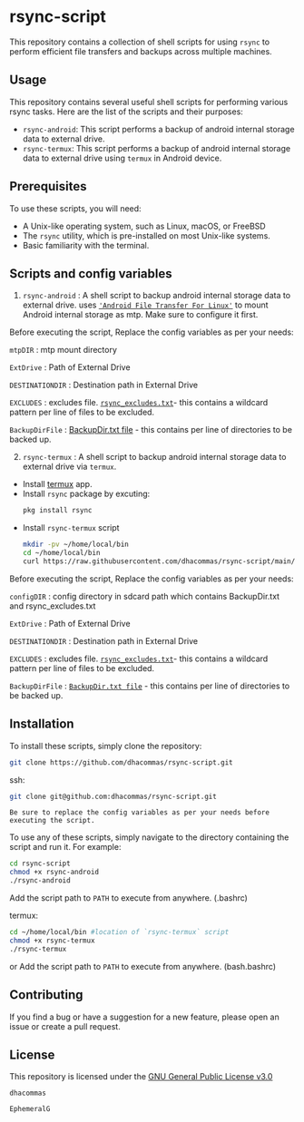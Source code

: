 # rsync-script

This repository contains a collection of shell scripts for using `rsync` to perform efficient file transfers and backups across multiple machines.

## Usage

This repository contains several useful shell scripts for performing various rsync tasks. Here are the list of the scripts and their purposes:

- `rsync-android`: This script performs a backup of android internal storage data to external drive.
- `rsync-termux`: This script performs a backup of android internal storage data to external drive using `termux` in Android device.

## Prerequisites

To use these scripts, you will need:

- A Unix-like operating system, such as Linux, macOS, or FreeBSD
- The `rsync` utility, which is pre-installed on most Unix-like systems.
- Basic familiarity with the terminal.

## Scripts and config variables

1) `rsync-android` : 
A shell script to backup android internal storage data to external drive.
uses [`'Android File Transfer For Linux'`](https://whoozle.github.io/android-file-transfer-linux/) to mount Android internal storage as mtp. Make sure to configure it first.

Before executing the script, Replace the config variables as per your needs:

`mtpDIR`   : mtp mount directory

`ExtDrive` : Path of External Drive

`DESTINATIONDIR` : Destination path in External Drive

`EXCLUDES` : excludes file.  [`rsync_excludes.txt`](https://github.com/dhacommas/rsync-script/blob/main/rsync_excludes.txt)- this contains a wildcard pattern per line of files to be excluded.

`BackupDirFile` : [BackupDir.txt file](https://github.com/dhacommas/rsync-script/blob/main/BackupDir.txt) - this contains per line of directories to be backed up.


2) `rsync-termux` : A shell script to backup android internal storage data to external drive via `termux`.
- Install [termux](https://github.com/termux/termux-app/releases) app.
- Install `rsync` package by excuting:
    ```sh
    pkg install rsync
    ```
- Install `rsync-termux` script
    ```sh
    mkdir -pv ~/home/local/bin
    cd ~/home/local/bin
    curl https://raw.githubusercontent.com/dhacommas/rsync-script/main/rsync-termux > rsync-termux

Before executing the script, Replace the config variables as per your needs:

`configDIR` : config directory in sdcard path which contains BackupDir.txt and rsync_excludes.txt

`ExtDrive` : Path of External Drive

`DESTINATIONDIR` : Destination path in External Drive

`EXCLUDES` : excludes file. [`rsync_excludes.txt`](https://github.com/dhacommas/rsync-script/blob/main/rsync_excludes.txt)- this contains a wildcard pattern per line of files to be excluded.

`BackupDirFile` : [`BackupDir.txt file`](https://github.com/dhacommas/rsync-script/blob/main/BackupDir.txt) - this contains per line of directories to be backed up.

    
## Installation

To install these scripts, simply clone the repository:
```sh
git clone https://github.com/dhacommas/rsync-script.git
```
ssh:
```sh
git clone git@github.com:dhacommas/rsync-script.git
```
`Be sure to replace the config variables as per your needs before executing the script.`

To use any of these scripts, simply navigate to the directory containing the script and run it. For example:
```sh
cd rsync-script
chmod +x rsync-android
./rsync-android
```
Add the script path to `PATH` to execute from anywhere. (.bashrc)


termux:
```sh
cd ~/home/local/bin #location of `rsync-termux` script
chmod +x rsync-termux
./rsync-termux
```
or
Add the script path to `PATH` to execute from anywhere. (bash.bashrc)


## Contributing

If you find a bug or have a suggestion for a new feature, please open an issue or create a pull request.

## License

This repository is licensed under the [GNU General Public License v3.0](https://github.com/dhacommas/rsync-script/blob/main/LICENSE)

`dhacommas`

`EphemeralG`
